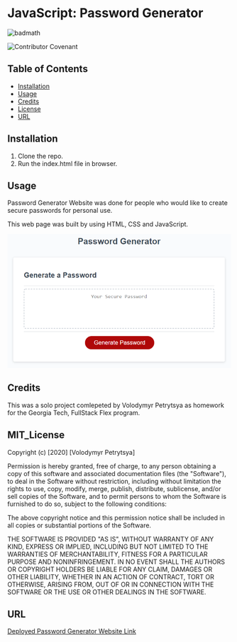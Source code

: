 
# JavaScript: Password Generator

![badmath](https://img.shields.io/badge/PW-generator-orange)

![Contributor Covenant](https://img.shields.io/badge/license-MIT-brightgreen)


## Table of Contents

* [Installation](#installation)
* [Usage](#usage)
* [Credits](#credits)
* [License](#mit_license)
* [URL](#url)


## Installation

1. Clone the repo.
2. Run the index.html file in browser.

## Usage

Password Generator Website was done for people who would like to create secure passwords for personal use.

This web page was built by using HTML,  CSS and JavaScript.


!["Password Generator" screenshot](./Assets/Images/image_home_page.png)




## Credits

This was a solo project comlepeted by Volodymyr Petrytsya as homework for the Georgia Tech, FullStack Flex program.

## MIT_License 

Copyright (c) [2020] [Volodymyr Petrytsya]

Permission is hereby granted, free of charge, to any person obtaining a copy
of this software and associated documentation files (the "Software"), to deal
in the Software without restriction, including without limitation the rights
to use, copy, modify, merge, publish, distribute, sublicense, and/or sell
copies of the Software, and to permit persons to whom the Software is
furnished to do so, subject to the following conditions:

The above copyright notice and this permission notice shall be included in all
copies or substantial portions of the Software.

THE SOFTWARE IS PROVIDED "AS IS", WITHOUT WARRANTY OF ANY KIND, EXPRESS OR
IMPLIED, INCLUDING BUT NOT LIMITED TO THE WARRANTIES OF MERCHANTABILITY,
FITNESS FOR A PARTICULAR PURPOSE AND NONINFRINGEMENT. IN NO EVENT SHALL THE
AUTHORS OR COPYRIGHT HOLDERS BE LIABLE FOR ANY CLAIM, DAMAGES OR OTHER
LIABILITY, WHETHER IN AN ACTION OF CONTRACT, TORT OR OTHERWISE, ARISING FROM,
OUT OF OR IN CONNECTION WITH THE SOFTWARE OR THE USE OR OTHER DEALINGS IN THE
SOFTWARE.

## URL

[Deployed Password Generator Website Link ](https://volodya1989.github.io/gt-hw-password_generator/)

 <!-- ## Contributing

If you would like to contribute to this project, please follow the [Contributor Covenant](https://www.contributor-covenant.org/) guidelines.  -->

